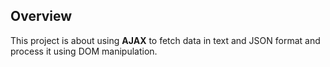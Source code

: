 

## Overview
This project is about using **AJAX** to fetch data in text and JSON format and process it
using DOM manipulation.

